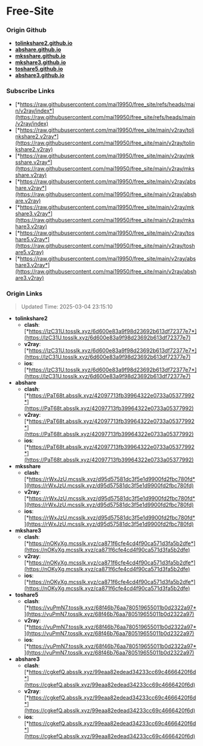# Free-Site

### Origin Github

- [**tolinkshare2.github.io**](https://github.com/tolinkshare2/tolinkshare2.github.io)
- [**abshare.github.io**](https://github.com/abshare/abshare.github.io)
- [**mksshare.github.io**](https://github.com/mksshare/mksshare.github.io)
- [**mkshare3.github.io**](https://github.com/mkshare3/mkshare3.github.io)
- [**toshare5.github.io**](https://github.com/toshare5/toshare5.github.io)
- [**abshare3.github.io**](https://github.com/abshare3/abshare3.github.io)

### Subscribe Links

- [*https://raw.githubusercontent.com/mai19950/free_site/refs/heads/main/v2ray/index*](https://raw.githubusercontent.com/mai19950/free_site/refs/heads/main/v2ray/index)
- [*https://raw.githubusercontent.com/mai19950/free_site/main/v2ray/tolinkshare2.v2ray*](https://raw.githubusercontent.com/mai19950/free_site/main/v2ray/tolinkshare2.v2ray)
- [*https://raw.githubusercontent.com/mai19950/free_site/main/v2ray/mksshare.v2ray*](https://raw.githubusercontent.com/mai19950/free_site/main/v2ray/mksshare.v2ray)
- [*https://raw.githubusercontent.com/mai19950/free_site/main/v2ray/abshare.v2ray*](https://raw.githubusercontent.com/mai19950/free_site/main/v2ray/abshare.v2ray)
- [*https://raw.githubusercontent.com/mai19950/free_site/main/v2ray/mkshare3.v2ray*](https://raw.githubusercontent.com/mai19950/free_site/main/v2ray/mkshare3.v2ray)
- [*https://raw.githubusercontent.com/mai19950/free_site/main/v2ray/toshare5.v2ray*](https://raw.githubusercontent.com/mai19950/free_site/main/v2ray/toshare5.v2ray)
- [*https://raw.githubusercontent.com/mai19950/free_site/main/v2ray/abshare3.v2ray*](https://raw.githubusercontent.com/mai19950/free_site/main/v2ray/abshare3.v2ray)

### Origin Links

> Updated Time: 2025-03-04 23:15:10

- **tolinkshare2**
  - **clash**: [*https://lzC31U.tosslk.xyz/6d600e83a9f98d23692b613df72377e7*](https://lzC31U.tosslk.xyz/6d600e83a9f98d23692b613df72377e7)
  - **v2ray**: [*https://lzC31U.tosslk.xyz/6d600e83a9f98d23692b613df72377e7*](https://lzC31U.tosslk.xyz/6d600e83a9f98d23692b613df72377e7)
  - **ios**: [*https://lzC31U.tosslk.xyz/6d600e83a9f98d23692b613df72377e7*](https://lzC31U.tosslk.xyz/6d600e83a9f98d23692b613df72377e7)
- **abshare**
  - **clash**: [*https://PaT68t.absslk.xyz/42097713fb39964322e0733a05377992*](https://PaT68t.absslk.xyz/42097713fb39964322e0733a05377992)
  - **v2ray**: [*https://PaT68t.absslk.xyz/42097713fb39964322e0733a05377992*](https://PaT68t.absslk.xyz/42097713fb39964322e0733a05377992)
  - **ios**: [*https://PaT68t.absslk.xyz/42097713fb39964322e0733a05377992*](https://PaT68t.absslk.xyz/42097713fb39964322e0733a05377992)
- **mksshare**
  - **clash**: [*https://rWxJzU.mcsslk.xyz/d95d57581dc3f5e1d9900fd2fbc780fd*](https://rWxJzU.mcsslk.xyz/d95d57581dc3f5e1d9900fd2fbc780fd)
  - **v2ray**: [*https://rWxJzU.mcsslk.xyz/d95d57581dc3f5e1d9900fd2fbc780fd*](https://rWxJzU.mcsslk.xyz/d95d57581dc3f5e1d9900fd2fbc780fd)
  - **ios**: [*https://rWxJzU.mcsslk.xyz/d95d57581dc3f5e1d9900fd2fbc780fd*](https://rWxJzU.mcsslk.xyz/d95d57581dc3f5e1d9900fd2fbc780fd)
- **mkshare3**
  - **clash**: [*https://nOKyXg.mcsslk.xyz/ca871f6cfe4cd4f90ca571d3fa5b2dfe*](https://nOKyXg.mcsslk.xyz/ca871f6cfe4cd4f90ca571d3fa5b2dfe)
  - **v2ray**: [*https://nOKyXg.mcsslk.xyz/ca871f6cfe4cd4f90ca571d3fa5b2dfe*](https://nOKyXg.mcsslk.xyz/ca871f6cfe4cd4f90ca571d3fa5b2dfe)
  - **ios**: [*https://nOKyXg.mcsslk.xyz/ca871f6cfe4cd4f90ca571d3fa5b2dfe*](https://nOKyXg.mcsslk.xyz/ca871f6cfe4cd4f90ca571d3fa5b2dfe)
- **toshare5**
  - **clash**: [*https://vuPmN7.tosslk.xyz/68f46b76aa780519655011b0d2322a97*](https://vuPmN7.tosslk.xyz/68f46b76aa780519655011b0d2322a97)
  - **v2ray**: [*https://vuPmN7.tosslk.xyz/68f46b76aa780519655011b0d2322a97*](https://vuPmN7.tosslk.xyz/68f46b76aa780519655011b0d2322a97)
  - **ios**: [*https://vuPmN7.tosslk.xyz/68f46b76aa780519655011b0d2322a97*](https://vuPmN7.tosslk.xyz/68f46b76aa780519655011b0d2322a97)
- **abshare3**
  - **clash**: [*https://cgkefQ.absslk.xyz/99eaa82edead34233cc69c4666420f6d*](https://cgkefQ.absslk.xyz/99eaa82edead34233cc69c4666420f6d)
  - **v2ray**: [*https://cgkefQ.absslk.xyz/99eaa82edead34233cc69c4666420f6d*](https://cgkefQ.absslk.xyz/99eaa82edead34233cc69c4666420f6d)
  - **ios**: [*https://cgkefQ.absslk.xyz/99eaa82edead34233cc69c4666420f6d*](https://cgkefQ.absslk.xyz/99eaa82edead34233cc69c4666420f6d)
